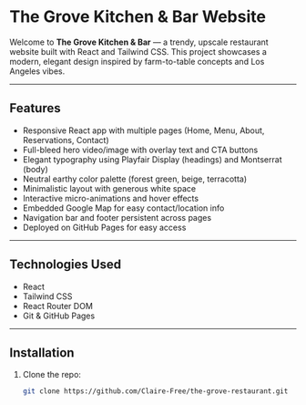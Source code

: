 # The Grove Kitchen & Bar Website

Welcome to **The Grove Kitchen & Bar** — a trendy, upscale restaurant website built with React and Tailwind CSS. This project showcases a modern, elegant design inspired by farm-to-table concepts and Los Angeles vibes.

---

## Features

- Responsive React app with multiple pages (Home, Menu, About, Reservations, Contact)
- Full-bleed hero video/image with overlay text and CTA buttons
- Elegant typography using Playfair Display (headings) and Montserrat (body)
- Neutral earthy color palette (forest green, beige, terracotta)
- Minimalistic layout with generous white space
- Interactive micro-animations and hover effects
- Embedded Google Map for easy contact/location info
- Navigation bar and footer persistent across pages
- Deployed on GitHub Pages for easy access

---

## Technologies Used

- React
- Tailwind CSS
- React Router DOM
- Git & GitHub Pages

---

## Installation

1. Clone the repo:  
   ```bash
   git clone https://github.com/Claire-Free/the-grove-restaurant.git
